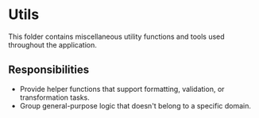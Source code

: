 # Utils

This folder contains miscellaneous utility functions and tools used throughout the application.

## Responsibilities
- Provide helper functions that support formatting, validation, or transformation tasks.
- Group general-purpose logic that doesn't belong to a specific domain.
